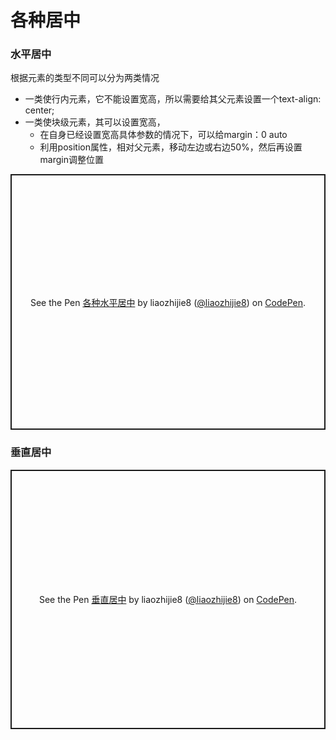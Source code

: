 # 各种居中

<!--more-->
### 水平居中
根据元素的类型不同可以分为两类情况
* 一类使行内元素，它不能设置宽高，所以需要给其父元素设置一个text-align: center;
* 一类使块级元素，其可以设置宽高，
   * 在自身已经设置宽高具体参数的情况下，可以给margin：0 auto
   * 利用position属性，相对父元素，移动左边或右边50%，然后再设置margin调整位置
  
<p class="codepen" data-height="409" data-default-tab="html,result" data-slug-hash="rNdmJMN" data-editable="true" data-user="liaozhijie8" style="height: 409px; box-sizing: border-box; display: flex; align-items: center; justify-content: center; border: 2px solid; margin: 1em 0; padding: 1em;">
  <span>See the Pen <a href="https://codepen.io/liaozhijie8/pen/rNdmJMN">
  各种水平居中</a> by liaozhijie8 (<a href="https://codepen.io/liaozhijie8">@liaozhijie8</a>)
  on <a href="https://codepen.io">CodePen</a>.</span>
</p>
<script async src="https://cpwebassets.codepen.io/assets/embed/ei.js"></script>

### 垂直居中
<p class="codepen" data-height="415" data-default-tab="html,result" data-slug-hash="LYdyQzW" data-editable="true" data-user="liaozhijie8" style="height: 415px; box-sizing: border-box; display: flex; align-items: center; justify-content: center; border: 2px solid; margin: 1em 0; padding: 1em;">
  <span>See the Pen <a href="https://codepen.io/liaozhijie8/pen/LYdyQzW">
  垂直居中</a> by liaozhijie8 (<a href="https://codepen.io/liaozhijie8">@liaozhijie8</a>)
  on <a href="https://codepen.io">CodePen</a>.</span>
</p>
<script async src="https://cpwebassets.codepen.io/assets/embed/ei.js"></script>
